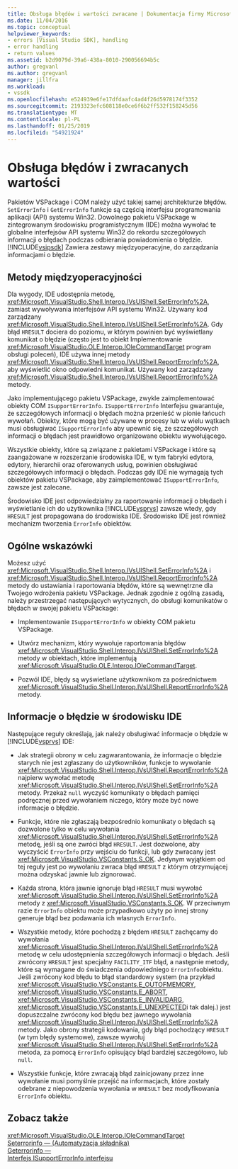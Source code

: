 ```yaml
---
title: Obsługa błędów i wartości zwracane | Dokumentacja firmy Microsoft
ms.date: 11/04/2016
ms.topic: conceptual
helpviewer_keywords:
- errors [Visual Studio SDK], handling
- error handling
- return values
ms.assetid: b2d9079d-39a6-438a-8010-290056694b5c
author: gregvanl
ms.author: gregvanl
manager: jillfra
ms.workload:
- vssdk
ms.openlocfilehash: e524939e6fe17dfdaafc4ad4f26d5978174f3352
ms.sourcegitcommit: 2193323efc608118e0ce6f6b2ff532f158245d56
ms.translationtype: MT
ms.contentlocale: pl-PL
ms.lasthandoff: 01/25/2019
ms.locfileid: "54921924"
---
```

# <a name="error-handling-and-return-values"></a>Obsługa błędów i zwracanych wartości
Pakietów VSPackage i COM należy użyć takiej samej architekturze błędów. `SetErrorInfo` i `GetErrorInfo` funkcje są częścią interfejsu programowania aplikacji (API) systemu Win32. Dowolnego pakietu VSPackage w zintegrowanym środowisku programistycznym (IDE) można wywołać te globalne interfejsów API systemu Win32 do rekordu szczegółowych informacji o błędach podczas odbierania powiadomienia o błędzie. [!INCLUDE[vsipsdk](../extensibility/includes/vsipsdk_md.md)] Zawiera zestawy międzyoperacyjne, do zarządzania informacjami o błędzie.  
  
## <a name="interop-methods"></a>Metody międzyoperacyjności  
 Dla wygody, IDE udostępnia metodę, <xref:Microsoft.VisualStudio.Shell.Interop.IVsUIShell.SetErrorInfo%2A>, zamiast wywoływania interfejsów API systemu Win32. Używany kod zarządzany <xref:Microsoft.VisualStudio.Shell.Interop.IVsUIShell.SetErrorInfo%2A>. Gdy błąd `HRESULT` dociera do poziomu, w którym powinien być wyświetlany komunikat o błędzie (często jest to obiekt Implementowanie <xref:Microsoft.VisualStudio.OLE.Interop.IOleCommandTarget> program obsługi poleceń), IDE używa innej metody <xref:Microsoft.VisualStudio.Shell.Interop.IVsUIShell.ReportErrorInfo%2A>, aby wyświetlić okno odpowiedni komunikat. Używany kod zarządzany <xref:Microsoft.VisualStudio.Shell.Interop.IVsUIShell.ReportErrorInfo%2A> metody.  
  
 Jako implementującego pakietu VSPackage, zwykle zaimplementować obiekty COM `ISupportErrorInfo`. `ISupportErrorInfo` Interfejsu gwarantuje, że szczegółowych informacji o błędach można przenieść w pionie łańcuch wywołań. Obiekty, które mogą być używane w procesy lub w wielu wątkach musi obsługiwać `ISupportErrorInfo` aby upewnić się, że szczegółowych informacji o błędach jest prawidłowo organizowane obiektu wywołującego.  
  
 Wszystkie obiekty, które są związane z pakietami VSPackage i które są zaangażowane w rozszerzanie środowiska IDE, w tym fabryki edytora, edytory, hierarchii oraz oferowanych usług, powinien obsługiwać szczegółowych informacji o błędach. Podczas gdy IDE nie wymagają tych obiektów pakietu VSPackage, aby zaimplementować `ISupportErrorInfo`, zawsze jest zalecane.  
  
 Środowisko IDE jest odpowiedzialny za raportowanie informacji o błędach i wyświetlanie ich do użytkownika [!INCLUDE[vsprvs](../code-quality/includes/vsprvs_md.md)] zawsze wtedy, gdy `HRESULT` jest propagowana do środowiska IDE. Środowisko IDE jest również mechanizm tworzenia `ErrorInfo` obiektów.  
  
## <a name="general-guidelines"></a>Ogólne wskazówki  
 Możesz użyć <xref:Microsoft.VisualStudio.Shell.Interop.IVsUIShell.SetErrorInfo%2A> i <xref:Microsoft.VisualStudio.Shell.Interop.IVsUIShell.ReportErrorInfo%2A> metody do ustawiania i raportowania błędów, które są wewnętrzne dla Twojego wdrożenia pakietu VSPackage. Jednak zgodnie z ogólną zasadą, należy przestrzegać następujących wytycznych, do obsługi komunikatów o błędach w swojej pakietu VSPackage:  
  
-   Implementowanie `ISupportErrorInfo` w obiekty COM pakietu VSPackage.  
  
-   Utwórz mechanizm, który wywołuje raportowania błędów <xref:Microsoft.VisualStudio.Shell.Interop.IVsUIShell.SetErrorInfo%2A> metody w obiektach, które implementują <xref:Microsoft.VisualStudio.OLE.Interop.IOleCommandTarget>.  
  
-   Pozwól IDE, błędy są wyświetlane użytkownikom za pośrednictwem <xref:Microsoft.VisualStudio.Shell.Interop.IVsUIShell.ReportErrorInfo%2A> metody.  
  
## <a name="error-information-in-the-ide"></a>Informacje o błędzie w środowisku IDE  
 Następujące reguły określają, jak należy obsługiwać informacje o błędzie w [!INCLUDE[vsprvs](../code-quality/includes/vsprvs_md.md)] IDE:  
  
-   Jak strategii obrony w celu zagwarantowania, że informacje o błędzie starych nie jest zgłaszany do użytkowników, funkcje to wywołanie <xref:Microsoft.VisualStudio.Shell.Interop.IVsUIShell.ReportErrorInfo%2A> najpierw wywołać metodę <xref:Microsoft.VisualStudio.Shell.Interop.IVsUIShell.SetErrorInfo%2A> metody. Przekaż `null` wyczyść komunikaty o błędach pamięci podręcznej przed wywołaniem niczego, który może być nowe informacje o błędzie.  
  
-   Funkcje, które nie zgłaszają bezpośrednio komunikaty o błędach są dozwolone tylko w celu wywołania <xref:Microsoft.VisualStudio.Shell.Interop.IVsUIShell.SetErrorInfo%2A> metodę, jeśli są one zwróci błąd `HRESULT`. Jest dozwolone, aby wyczyścić `ErrorInfo` przy wejściu do funkcji, lub gdy zwracany jest <xref:Microsoft.VisualStudio.VSConstants.S_OK>. Jedynym wyjątkiem od tej reguły jest po wywołaniu zwraca błąd `HRESULT` z którym otrzymującej można odzyskać jawnie lub zignorować.  
  
-   Każda strona, która jawnie ignoruje błąd `HRESULT` musi wywołać <xref:Microsoft.VisualStudio.Shell.Interop.IVsUIShell.SetErrorInfo%2A> metody z <xref:Microsoft.VisualStudio.VSConstants.S_OK>. W przeciwnym razie `ErrorInfo` obiektu może przypadkowo użyty po innej strony generuje błąd bez podawania ich własnych `ErrorInfo`.  
  
-   Wszystkie metody, które pochodzą z błędem `HRESULT` zachęcamy do wywołania <xref:Microsoft.VisualStudio.Shell.Interop.IVsUIShell.SetErrorInfo%2A> metodę w celu udostępnienia szczegółowych informacji o błędach. Jeśli zwrócony `HRESULT` jest specjalny `FACILITY_ITF` błąd, a następnie metody, które są wymagane do świadczenia odpowiedniego `ErrorInfo`obiektu. Jeśli zwrócony kod błędu to błąd standardowy system (na przykład <xref:Microsoft.VisualStudio.VSConstants.E_OUTOFMEMORY>, <xref:Microsoft.VisualStudio.VSConstants.E_ABORT>, <xref:Microsoft.VisualStudio.VSConstants.E_INVALIDARG>, <xref:Microsoft.VisualStudio.VSConstants.E_UNEXPECTED>i tak dalej.) jest dopuszczalne zwrócony kod błędu bez jawnego wywołania <xref:Microsoft.VisualStudio.Shell.Interop.IVsUIShell.SetErrorInfo%2A> metody. Jako obrony strategii kodowania, gdy błąd pochodzący `HRESULT` (w tym błędy systemowe), zawsze wywołuj <xref:Microsoft.VisualStudio.Shell.Interop.IVsUIShell.SetErrorInfo%2A> metoda, za pomocą `ErrorInfo` opisujący błąd bardziej szczegółowo, lub `null`.  
  
-   Wszystkie funkcje, które zwracają błąd zainicjowany przez inne wywołanie musi pomyślnie przejść na informacjach, które zostały odebrane z niepowodzenia wywołania w `HRESULT` bez modyfikowania `ErrorInfo` obiektu.  
  
## <a name="see-also"></a>Zobacz także  
 <xref:Microsoft.VisualStudio.OLE.Interop.IOleCommandTarget>   
 [Seterrorinfo — (Automatyzacja składnika)](/previous-versions/windows/desktop/api/oleauto/nf-oleauto-seterrorinfo)   
 [Geterrorinfo —](/previous-versions/windows/desktop/api/oleauto/nf-oleauto-geterrorinfo)   
 [Interfejs ISupportErrorInfo interfejsu](/previous-versions/windows/desktop/api/oaidl/nn-oaidl-isupporterrorinfo)
